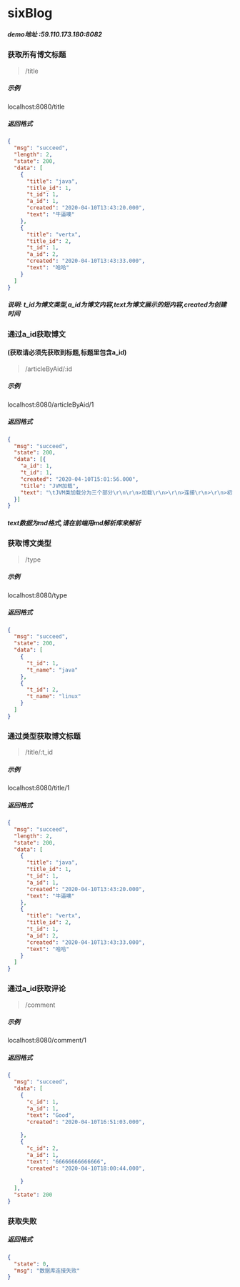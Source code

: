 # sixBlog
##### demo地址 :59.110.173.180:8082

### 获取所有博文标题

>/title

##### 示例

localhost:8080/title

##### 返回格式

```json
{
  "msg": "succeed",
  "length": 2,
  "state": 200,
  "data": [
    {
      "title": "java",
      "title_id": 1,
      "t_id": 1,
      "a_id": 1,
      "created": "2020-04-10T13:43:20.000",
      "text": "牛逼噢"
    },
    {
      "title": "vertx",
      "title_id": 2,
      "t_id": 1,
      "a_id": 2,
      "created": "2020-04-10T13:43:33.000",
      "text": "哈哈"
    }
  ]
}
```

##### 说明: t_id为博文类型,a_id为博文内容,text为博文展示的短内容,created为创建时间





### 通过a_id获取博文

#### (获取请必须先获取到标题,标题里包含a_id)

>/articleByAid/:id

##### 示例

localhost:8080/articleByAid/1

##### 返回格式

```json
{
  "msg": "succeed",
  "state": 200,
  "data": [{
    "a_id": 1,
    "t_id": 1,
    "created": "2020-04-10T15:01:56.000",
    "title": "JVM加载",
    "text": "​\tJVM类加载分为三个部分\r\n\r\n>加载\r\n>\r\n>连接\r\n>\r\n>初始化\r\n\r\n### 加载\r\n\r\n加载过程主要进行了三个操作\r\n\r\n1.通过类的全限定类名来获取该类的二进制字节类\r\n\r\n2.将字节类的静态存储结构转为方法区的运行时数据结构\r\n\r\n3.在堆中生成此类的 **jav......."
  }]
}
```

##### text数据为md格式,请在前端用md解析库来解析



### 获取博文类型

>/type

##### 示例

localhost:8080/type

##### 返回格式

```json
{
  "msg": "succeed",
  "state": 200,
  "data": [
    {
      "t_id": 1,
      "t_name": "java"
    },
    {
      "t_id": 2,
      "t_name": "linux"
    }
  ] 
}
```



### 通过类型获取博文标题

>/title/:t_id

##### 示例

localhost:8080/title/1

##### 返回格式

```json
{
  "msg": "succeed",
  "length": 2,
  "state": 200,
  "data": [
    {
      "title": "java",
      "title_id": 1,
      "t_id": 1,
      "a_id": 1,
      "created": "2020-04-10T13:43:20.000",
      "text": "牛逼噢"
    },
    {
      "title": "vertx",
      "title_id": 2,
      "t_id": 1,
      "a_id": 2,
      "created": "2020-04-10T13:43:33.000",
      "text": "哈哈"
    }
  ]
}
```



### 通过a_id获取评论

>/comment

##### 示例

localhost:8080/comment/1

##### 返回格式

```json
{
  "msg": "succeed",
  "data": [
    {
      "c_id": 1,
      "a_id": 1,
      "text": "Good",
      "created": "2020-04-10T16:51:03.000",
      
    },
    {
      "c_id": 2,
      "a_id": 1,
      "text": "66666666666666",
      "created": "2020-04-10T18:00:44.000",
     
    }
  ],
  "state": 200
}
```





### 获取失败

##### 返回格式

```json
{
  "state": 0,
  "msg": "数据库连接失败"
}
```

